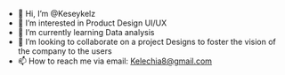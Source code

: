 - 👋 Hi, I’m @Keseykelz
- 👀 I’m interested in Product Design UI/UX
- 🌱 I’m currently learning Data analysis
- 💞️ I’m looking to collaborate on a project Designs to foster the vision of the company to the users
- 📫 How to reach me via email: Kelechia8@gmail.com

<!---
Keseykelz/Keseykelz is a ✨ special ✨ repository because its `README.md` (this file) appears on your GitHub profile.
You can click the Preview link to take a look at your changes.
--->
